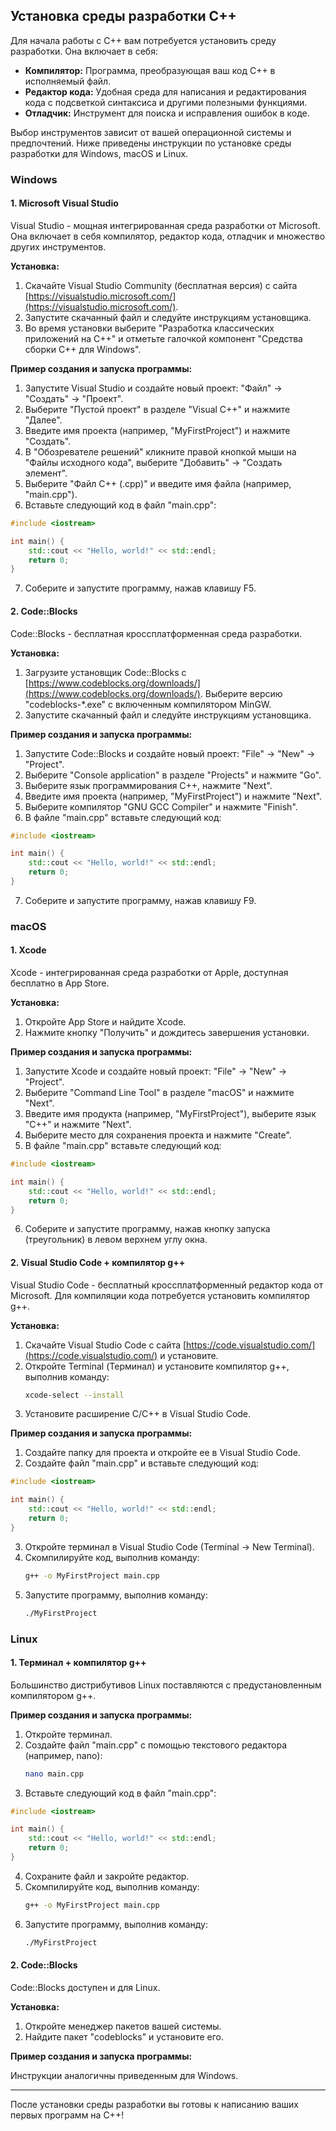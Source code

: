## Установка среды разработки C++

Для начала работы с C++ вам потребуется установить среду разработки. Она включает в себя:

* **Компилятор:** Программа, преобразующая ваш код C++ в исполняемый файл.
* **Редактор кода:** Удобная среда для написания и редактирования кода с подсветкой синтаксиса и другими полезными функциями.
* **Отладчик:** Инструмент для поиска и исправления ошибок в коде.

Выбор инструментов зависит от вашей операционной системы и предпочтений. Ниже приведены инструкции по установке среды разработки для Windows, macOS и Linux.

### Windows

#### 1. Microsoft Visual Studio

Visual Studio - мощная интегрированная среда разработки от Microsoft. Она включает в себя компилятор, редактор кода, отладчик и множество других инструментов.

**Установка:**

1. Скачайте Visual Studio Community (бесплатная версия) с сайта [https://visualstudio.microsoft.com/](https://visualstudio.microsoft.com/).
2. Запустите скачанный файл и следуйте инструкциям установщика. 
3. Во время установки выберите "Разработка классических приложений на C++" и отметьте галочкой компонент "Средства сборки C++ для Windows".

**Пример создания и запуска программы:**

1. Запустите Visual Studio и создайте новый проект: "Файл" -> "Создать" -> "Проект".
2. Выберите "Пустой проект" в разделе "Visual C++" и нажмите "Далее".
3. Введите имя проекта (например, "MyFirstProject") и нажмите "Создать".
4. В "Обозревателе решений" кликните правой кнопкой мыши на "Файлы исходного кода", выберите "Добавить" -> "Создать элемент".
5. Выберите "Файл C++ (.cpp)" и введите имя файла (например, "main.cpp").
6. Вставьте следующий код в файл "main.cpp":

```cpp
#include <iostream>

int main() {
    std::cout << "Hello, world!" << std::endl;
    return 0;
}
```

7. Соберите и запустите программу, нажав клавишу F5.

#### 2. Code::Blocks

Code::Blocks - бесплатная кроссплатформенная среда разработки. 

**Установка:**

1. Загрузите установщик Code::Blocks с [https://www.codeblocks.org/downloads/](https://www.codeblocks.org/downloads/). Выберите версию "codeblocks-*.exe" с включенным компилятором MinGW.
2. Запустите скачанный файл и следуйте инструкциям установщика. 

**Пример создания и запуска программы:**

1. Запустите Code::Blocks и создайте новый проект: "File" -> "New" -> "Project".
2. Выберите "Console application" в разделе "Projects" и нажмите "Go".
3. Выберите язык программирования C++, нажмите "Next".
4. Введите имя проекта (например, "MyFirstProject") и нажмите "Next".
5. Выберите компилятор "GNU GCC Compiler" и нажмите "Finish".
6. В файле "main.cpp" вставьте следующий код:

```cpp
#include <iostream>

int main() {
    std::cout << "Hello, world!" << std::endl;
    return 0;
}
```

7. Соберите и запустите программу, нажав клавишу F9.

### macOS

#### 1. Xcode

Xcode - интегрированная среда разработки от Apple, доступная бесплатно в App Store.

**Установка:**

1. Откройте App Store и найдите Xcode.
2. Нажмите кнопку "Получить" и дождитесь завершения установки.

**Пример создания и запуска программы:**

1. Запустите Xcode и создайте новый проект: "File" -> "New" -> "Project".
2. Выберите "Command Line Tool" в разделе "macOS" и нажмите "Next".
3. Введите имя продукта (например, "MyFirstProject"), выберите язык "C++" и нажмите "Next".
4. Выберите место для сохранения проекта и нажмите "Create".
5. В файле "main.cpp" вставьте следующий код:

```cpp
#include <iostream>

int main() {
    std::cout << "Hello, world!" << std::endl;
    return 0;
}
```

6. Соберите и запустите программу, нажав кнопку запуска (треугольник) в левом верхнем углу окна.

#### 2. Visual Studio Code + компилятор g++

Visual Studio Code - бесплатный кроссплатформенный редактор кода от Microsoft. Для компиляции кода потребуется установить компилятор g++.

**Установка:**

1. Скачайте Visual Studio Code с сайта [https://code.visualstudio.com/](https://code.visualstudio.com/) и установите.
2. Откройте Terminal (Терминал) и установите компилятор g++, выполнив команду:
   ```bash
   xcode-select --install
   ```
3. Установите расширение C/C++  в Visual Studio Code.

**Пример создания и запуска программы:**

1. Создайте папку для проекта и откройте ее в Visual Studio Code.
2. Создайте файл "main.cpp" и вставьте следующий код:

```cpp
#include <iostream>

int main() {
    std::cout << "Hello, world!" << std::endl;
    return 0;
}
```

3. Откройте терминал в Visual Studio Code (Terminal -> New Terminal).
4. Скомпилируйте код, выполнив команду:
   ```bash
   g++ -o MyFirstProject main.cpp 
   ```
5. Запустите программу, выполнив команду:
   ```bash
   ./MyFirstProject
   ```

### Linux

#### 1. Терминал + компилятор g++

Большинство дистрибутивов Linux поставляются с предустановленным компилятором g++.

**Пример создания и запуска программы:**

1. Откройте терминал.
2. Создайте файл "main.cpp" с помощью текстового редактора (например, nano):
   ```bash
   nano main.cpp
   ```
3. Вставьте следующий код в файл "main.cpp":

```cpp
#include <iostream>

int main() {
    std::cout << "Hello, world!" << std::endl;
    return 0;
}
```

4. Сохраните файл и закройте редактор.
5. Скомпилируйте код, выполнив команду:
   ```bash
   g++ -o MyFirstProject main.cpp 
   ```
6. Запустите программу, выполнив команду:
   ```bash
   ./MyFirstProject
   ```

#### 2. Code::Blocks

Code::Blocks доступен и для Linux. 

**Установка:**

1. Откройте менеджер пакетов вашей системы.
2. Найдите пакет "codeblocks" и установите его.

**Пример создания и запуска программы:** 

Инструкции аналогичны приведенным для Windows.

---

После установки среды разработки вы готовы к написанию ваших первых программ на C++! 
